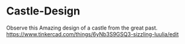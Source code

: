 # Castle-Design
Observe this Amazing design of a castle from the great past.
https://www.tinkercad.com/things/6yNb3S9GSQ3-sizzling-luulia/edit

